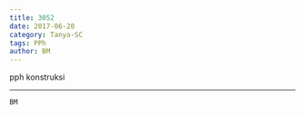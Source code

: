 ```yaml
---
title: 3052
date: 2017-06-20
category: Tanya-SC
tags: PPh
author: BM
---
```


pph konstruksi

---



`BM`
